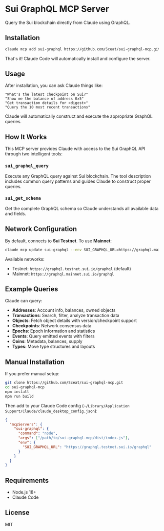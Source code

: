 # Sui GraphQL MCP Server

Query the Sui blockchain directly from Claude using GraphQL.

## Installation

```bash
claude mcp add sui-graphql https://github.com/Sceat/sui-graphql-mcp.git
```

That's it! Claude Code will automatically install and configure the server.

## Usage

After installation, you can ask Claude things like:

```
"What's the latest checkpoint on Sui?"
"Show me the balance of address 0x5"
"Get transaction details for <digest>"
"Query the 10 most recent transactions"
```

Claude will automatically construct and execute the appropriate GraphQL queries.

## How It Works

This MCP server provides Claude with access to the Sui GraphQL API through two intelligent tools:

### `sui_graphql_query`
Execute any GraphQL query against Sui blockchain. The tool description includes common query patterns and guides Claude to construct proper queries.

### `sui_get_schema`
Get the complete GraphQL schema so Claude understands all available data and fields.

## Network Configuration

By default, connects to **Sui Testnet**. To use **Mainnet**:

```bash
claude mcp update sui-graphql --env SUI_GRAPHQL_URL=https://graphql.mainnet.sui.io/graphql
```

Available networks:
- Testnet: `https://graphql.testnet.sui.io/graphql` (default)
- Mainnet: `https://graphql.mainnet.sui.io/graphql`

## Example Queries

Claude can query:
- **Addresses**: Account info, balances, owned objects
- **Transactions**: Search, filter, analyze transaction data
- **Objects**: Fetch object details with version/checkpoint support
- **Checkpoints**: Network consensus data
- **Epochs**: Epoch information and statistics
- **Events**: Query emitted events with filters
- **Coins**: Metadata, balances, supply
- **Types**: Move type structures and layouts

## Manual Installation

If you prefer manual setup:

```bash
git clone https://github.com/Sceat/sui-graphql-mcp.git
cd sui-graphql-mcp
npm install
npm run build
```

Then add to your Claude Code config (`~/Library/Application Support/Claude/claude_desktop_config.json`):

```json
{
  "mcpServers": {
    "sui-graphql": {
      "command": "node",
      "args": ["/path/to/sui-graphql-mcp/dist/index.js"],
      "env": {
        "SUI_GRAPHQL_URL": "https://graphql.testnet.sui.io/graphql"
      }
    }
  }
}
```

## Requirements

- Node.js 18+
- Claude Code

## License

MIT
